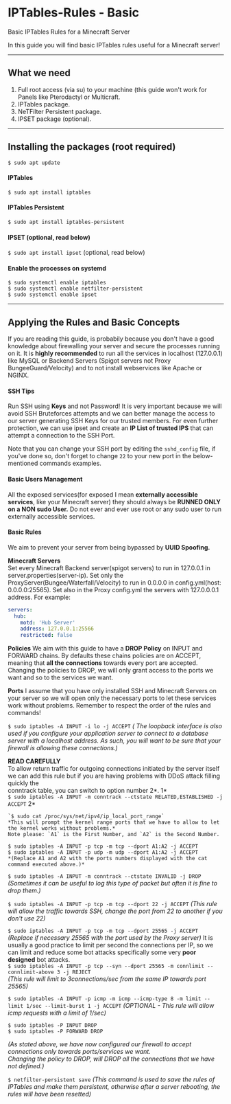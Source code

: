# IPTables-Rules - Basic
Basic IPTables Rules for a Minecraft Server

In this guide you will find basic IPTables rules useful for a Minecraft server!

---

## What we need

1. Full root access (via su) to your machine (this guide won't work for Panels like Pterodactyl or Multicraft.
2. IPTables package.
3. NeTFilter Persistent package.
4. IPSET package (optional).

---

## Installing the packages (root required)  
`$ sudo apt update`
#### IPTables
`$ sudo apt install iptables`
#### IPTables Persistent  
`$ sudo apt install iptables-persistent`
#### IPSET (optional, read below)  
`$ sudo apt install ipset` (optional, read below)  
#### Enable the processes on systemd
```
$ sudo systemctl enable iptables  
$ sudo systemctl enable netfilter-persistent  
$ sudo systemctl enable ipset  
```

---

## Applying the Rules and Basic Concepts
If you are reading this guide, is probabily because you don't have a good knowledge about firewalling your server and secure the processes running on it.
It is **highly recommended** to run all the services in localhost (127.0.0.1) like MySQL or Backend Servers (Spigot servers not Proxy BungeeGuard/Velocity) and to not install webservices like Apache or NGINX.

#### SSH Tips
Run SSH using **Keys** and not Password! It is very important because we will avoid SSH Bruteforces attempts and we can better manage the access to our server generating SSH Keys for our trusted members.
For even further protection, we can use ipset and create an **IP List of trusted IPS** that can attempt a connection to the SSH Port.

Note that you can change your SSH port by editing the `sshd_config` file, if you've done so, don't forget to change `22` to your new port in the below-mentioned commands examples. 

#### Basic Users Management
All the exposed services(for exposed I mean **externally accessible services**, like your Minecraft server) they should always be **RUNNED ONLY on a NON sudo User.**
Do not ever and ever use root or any sudo user to run externally accessible services.

#### Basic Rules
We aim to prevent your server from being bypassed by **UUID Spoofing.**

**Minecraft Servers**  
Set every Minecraft Backend server(spigot servers) to run in 127.0.0.1 in server.properties(server-ip).
Set only the ProxyServer(Bungee/Waterfall/Velocity) to run in 0.0.0.0 in config.yml(host: 0.0.0.0:25565).
Set also in the Proxy config.yml the servers with 127.0.0.0.1 address.
For example:
```yaml
servers:  
  hub:  
    motd: 'Hub Server'  
    address: 127.0.0.1:25566  
    restricted: false  
```
**Policies**
We aim with this guide to have a **DROP Policy** on INPUT and FORWARD chains.
By defaults these chains policies are on ACCEPT, meaning that **all the connections** towards every port are accepted.
Changing the policies to DROP, we will only grant access to the ports we want and so to the services we want.

**Ports**
I assume that you have only installed SSH and Minecraft Servers on your server so we will open only the necessary ports to let these services work without problems.
Remember to respect the order of the rules and commands!

`$ sudo iptables -A INPUT -i lo -j ACCEPT`
*( The loopback interface is also used if you configure your application server to connect to a database server with a localhost address. As such, you will want to be sure that your firewall is allowing these connections.)*

**READ CAREFULLY**  
To allow return traffic for outgoing connections initiated by the server itself we can add this rule but if you are having problems with DDoS attack filling quickly the  
conntrack table, you can switch to option number 2*.
1*  
`$ sudo iptables -A INPUT -m conntrack --ctstate RELATED,ESTABLISHED -j ACCEPT`
2*
```
`$ sudo cat /proc/sys/net/ipv4/ip_local_port_range`
*This will prompt the kernel range ports that we have to allow to let the kernel works without problems.*  
Note please: `A1` is the First Number, and `A2` is the Second Number. 

$ sudo iptables -A INPUT -p tcp -m tcp --dport A1:A2 -j ACCEPT
$ sudo iptables -A INPUT -p udp -m udp --dport A1:A2 -j ACCEPT
*(Replace A1 and A2 with the ports numbers displayed with the cat command executed above.)*
```

`$ sudo iptables -A INPUT -m conntrack --ctstate INVALID -j DROP`
*(Sometimes it can be useful to log this type of packet but often it is fine to drop them.)*

`$ sudo iptables -A INPUT -p tcp -m tcp --dport 22 -j ACCEPT`
*(This rule will allow the traffic towards SSH, change the port from 22 to another if you don't use 22)*  

  

`$ sudo iptables -A INPUT -p tcp -m tcp --dport 25565 -j ACCEPT`
*(Replace if necessary 25565 with the port used by the Proxy server)*
It is usually a good practice to limit per second the connections per IP, so we can limit and reduce some bot attacks specifically some very **poor designed** bot attacks.  
`$ sudo iptables -A INPUT -p tcp --syn --dport 25565 -m connlimit --connlimit-above 3 -j REJECT`  
*(This rule will limit to 3connections/sec from the same IP towards port 25565)*

`$ sudo iptables -A INPUT -p icmp -m icmp --icmp-type 8 -m limit --limit 1/sec --limit-burst 1 -j ACCEPT`
*(OPTIONAL - This rule will allow icmp requests with a limit of 1/sec)*
```
$ sudo iptables -P INPUT DROP
$ sudo iptables -P FORWARD DROP
```
*(As stated above, we have now configured our firewall to accept connections only towards ports/services we want.  
Changing the policy to DROP, will DROP all the connections that we have not defined.)*

`$ netfilter-persistent save`
*(This command is used to save the rules of IPTables and make them persistent, otherwise after a server rebooting, the rules will have been resetted)*

